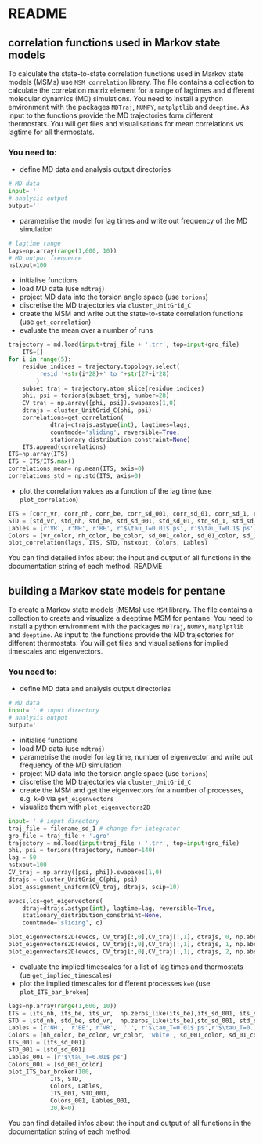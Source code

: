 # README 

## correlation functions used in Markov state models 
To calculate the state-to-state correlation functions used in Markov state models (MSMs) use ```MSM_correlation``` library. The file contains a collection to calculate the correlation matrix element for a range of lagtimes and different molecular dynamics (MD) simulations. 
You need to install a python environment with the packages ```MDTraj```, ```NUMPY```, ```matplptlib``` and ```deeptime```. As input to the functions provide the MD trajectories form different thermostats. You will get files and visualisations for mean correlations vs lagtime for all thermostats. 

### You need to:
- define MD data and analysis output directories 
```python
# MD data 
input=''
# analysis output
output=''
```
- parametrise the model for lag times and write out frequency of the MD simulation 
```python
# lagtime range 
lags=np.array(range(1,600, 10))
# MD output frequence 
nstxout=100
```
- initialise functions 
- load MD data (use ```mdtraj```)
- project MD data into the torsion angle space (use  ```torions```)
- discretise the MD trajectories via ```cluster_UnitGrid_C```
- create the MSM and write out the state-to-state correlation functions (use ```get_correlation```)
- evaluate the mean over a number of runs
```python
trajectory = md.load(input+traj_file + '.trr', top=input+gro_file)
    ITS=[]
for i in range(5):
    residue_indices = trajectory.topology.select(
        'resid '+str(i*28)+' to '+str(27+i*28)
        )
    subset_traj = trajectory.atom_slice(residue_indices)
    phi, psi = torions(subset_traj, number=28)
    CV_traj = np.array([phi, psi]).swapaxes(1,0)
    dtrajs = cluster_UnitGrid_C(phi, psi) 
    correlations=get_correlation(
            dtraj=dtrajs.astype(int), lagtimes=lags,
            countmode='sliding', reversible=True, 
            stationary_distribution_constraint=None)
    ITS.append(correlations)
ITS=np.array(ITS)
ITS = ITS/ITS.max()
correlations_mean= np.mean(ITS, axis=0)
correlations_std = np.std(ITS, axis=0)
```
- plot the correlation values as a function of the lag time (use ```plot_correlation```)
```python
ITS = [corr_vr, corr_nh, corr_be, corr_sd_001, corr_sd_01, corr_sd_1, corr_sd_10, corr_sd_100]
STD = [std_vr, std_nh, std_be, std_sd_001, std_sd_01, std_sd_1, std_sd_10, std_sd_100]
Lables = [r'VR', r'NH', r'BE', r'$\tau_T=0.01$ ps', r'$\tau_T=0.1$ ps', r'$\tau_T=1$ ps', r'$\tau_T=10$ ps', r'$\tau_T=100$ ps']
Colors = [vr_color, nh_color, be_color, sd_001_color, sd_01_color, sd_1_color, sd_10_color, sd_100_color]
plot_correlation(lags, ITS, STD, nstxout, Colors, Lables)
```

You can find detailed infos about the input and output of all functions in the documentation string of each method. README 

## building a Markov state models for pentane 
To create a Markov state models (MSMs) use ```MSM``` library. The file contains a collection to create and visualize a deeptime MSM for pentane. You need to install a python environment with the packages ```MDTraj```, ```NUMPY```, ```matplptlib``` and ```deeptime```. As input to the functions provide the MD trajectories for different thermostats. You will get files and visualisations for implied timescales and eigenvectors. 

### You need to:
- define MD data and analysis output directories 
```python
# MD data 
input='' # input directory
# analysis output
output=''
```
- initialise functions 
- load MD data (use ```mdtraj```)
- parametrise the model for lag time, number of eigenvector and write out frequency of the MD simulation 
- project MD data into the torsion angle space (use  ```torions```)
- discretise the MD trajectories via ```cluster_UnitGrid_C```
- create the MSM and get the eigenvectors for a number of processes, e.g. ```k=0``` via ```get_eigenvectors```
- visualize them with ```plot_eigenvectors2D```
```python
input='' # input directory
traj_file = filename_sd_1 # change for integrator
gro_file = traj_file + '.gro'
trajectory = md.load(input+traj_file + '.trr', top=input+gro_file)
phi, psi = torions(trajectory, number=140)
lag = 50
nstxout=100
CV_traj = np.array([psi, phi]).swapaxes(1,0)
dtrajs = cluster_UnitGrid_C(phi, psi)
plot_assignment_uniform(CV_traj, dtrajs, scip=10)

evecs,lcs=get_eigenvectors(
    dtraj=dtrajs.astype(int), lagtime=lag, reversible=True,
    stationary_distribution_constraint=None, 
    countmode='sliding', c)

plot_eigenvectors2D(evecs, CV_traj[:,0],CV_traj[:,1], dtrajs, 0, np.absolute(evecs[0]).max())
plot_eigenvectors2D(evecs, CV_traj[:,0],CV_traj[:,1], dtrajs, 1, np.absolute(evecs[1:]).max())
plot_eigenvectors2D(evecs, CV_traj[:,0],CV_traj[:,1], dtrajs, 2, np.absolute(evecs[1:]).max())
```
- evaluate the implied timescales for a list of lag times and thermostats (ue ```get_implied_timescales```)
- plot the implied timescales for different processes ```k=0``` (use ````plot_ITS_bar_broken````)
```python
lags=np.array(range(1,600, 10))
ITS = [its_nh, its_be, its_vr,  np.zeros_like(its_be),its_sd_001, its_sd_01,its_sd_1, its_sd_10, its_sd_100 ]
STD = [std_nh, std_be, std_vr,  np.zeros_like(its_be),std_sd_001, std_sd_01, std_sd_1, std_sd_10, std_sd_100 ]
Lables = [r'NH',  r'BE', r'VR',  ' ', r'$\tau_T=0.01$ ps',r'$\tau_T=0.1$ ps',r'$\tau_T=1$ ps', r'$\tau_T=10$ ps', r'$\tau_T=100$ ps']
Colors = [nh_color, be_color, vr_color, 'white', sd_001_color, sd_01_color, sd_1_color, sd_10_color, sd_100_color]
ITS_001 = [its_sd_001]
STD_001 = [std_sd_001]
Lables_001 = [r'$\tau_T=0.01$ ps']
Colors_001 = [sd_001_color]
plot_ITS_bar_broken(100,
            ITS, STD,
            Colors, Lables,
            ITS_001, STD_001,
            Colors_001, Lables_001, 
            20,k=0)
```
You can find detailed infos about the input and output of all functions in the documentation string of each method. 